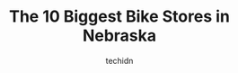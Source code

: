 ---
layout: ampstory
image: https://i0.wp.com/paketmu.com/wp-content/uploads/2023/06/cycle-works-0-in-nebraska-1686371091.jpeg?resize=640,853
author: techidn
featured: false
description: Explore the diverse Bike Store scene in Nebraska, home to an incredible selection of 10 establishments catering to every taste. Whether youre in search of iconic favorites or undiscovered t
title: The 10 Biggest Bike Stores in Nebraska
cover:
   title: The 10 Biggest Bike Stores in Nebraska
   subtitle: RICKPATE
   background: https://paketmu.com/wp-content/uploads/2023/06/cycle-works-0-in-nebraska-1686371091.jpeg

pages: 
 - layout: thirds
   top: <h1>#1 Trek Bicycle Omaha West</h1>
   bottom: "<p>Good selection, good prices, bad customer service. So why bother with a physical store, when you can buy online.Bought 2 bikes including gear like helmets, bike locks, bo</p>"
   background: https://paketmu.com/wp-content/uploads/2023/06/cycle-works-1-in-nebraska-1686371092.jpeg
   backgroundblur: true
 - layout: thirds
   top: <h1>#2 Trek Bicycle Lincoln</h1>
   bottom: "<p>I visited the Bike Rack store on a sunny Saturday in Omaha to look for a new road bike, to replace my Raleigh road bike thats about nine years old. The salesman there </p>"
   background: https://paketmu.com/wp-content/uploads/2023/06/cycle-works-2-in-nebraska-1686371093.jpeg
   cta:
      link: https://paketmu.com/the-10-biggest-bike-stores-in-nebraska/
      text: The 10 Biggest Bike Stores in Nebraska
 - layout: thirds
   top: <h1>#3 Trek Bicycle Omaha Midtown</h1>
   bottom: "<p>AAAA++++This is the best most honest bike shop I have ever been to in my life.I will only ever come here for everything. I love the crew both the sales staff and the repa</p>"
   background: https://paketmu.com/wp-content/uploads/2023/06/cycle-works-3-in-nebraska-1686371094.jpeg
   cta:
      link: https://paketmu.com/the-10-biggest-bike-stores-in-nebraska/
      text: The 10 Biggest Bike Stores in Nebraska
 - layout: thirds
   top: <h1>#4 Bike Masters</h1>
   bottom: "<p>725 N 210th St Suite 100, Elkhorn, NE 68022, United States</p>"
   background: https://images.unsplash.com/photo-1489694553447-4c9339da310d?ixlib=rb-4.0.3&ixid=MnwxMjA3fDB8MHxwaG90by1wYWdlfHx8fGVufDB8fHx8&auto=format&fit=crop&w=640&h=853&q=80
   cta:
      link: https://paketmu.com/the-10-biggest-bike-stores-in-nebraska/
      text: The 10 Biggest Bike Stores in Nebraska
 - layout: thirds
   top: <h1>#5 Cycle Works</h1>
   bottom: "<p>720 N 27th St, Lincoln, NE 68503, United States</p>"
   background: https://images.unsplash.com/photo-1567360425618-1594206637d2?ixlib=rb-4.0.3&ixid=MnwxMjA3fDB8MHxwaG90by1wYWdlfHx8fGVufDB8fHx8&auto=format&fit=crop&w=640&h=853&q=80
   cta:
      link: https://paketmu.com/the-10-biggest-bike-stores-in-nebraska/
      text: The 10 Biggest Bike Stores in Nebraska
 - layout: thirds
   top: <h1>#6 Re-CYCLE Bike Shop</h1>
   bottom: "<p>4701 Center St, Omaha, NE 68106, United States</p>"
   background: https://images.unsplash.com/photo-1527067829737-402993088e6b?ixlib=rb-4.0.3&ixid=MnwxMjA3fDB8MHxwaG90by1wYWdlfHx8fGVufDB8fHx8&auto=format&fit=crop&w=640&h=853&q=80
   cta:
      link: https://paketmu.com/the-10-biggest-bike-stores-in-nebraska/
      text: The 10 Biggest Bike Stores in Nebraska
 - layout: thirds
   top: <h1>#7 The Bike Way Omaha</h1>
   bottom: "<p>15115 Industrial Rd, Omaha, NE 68144, United States</p>"
   background: https://images.unsplash.com/photo-1552083974-186346191183?ixlib=rb-4.0.3&ixid=MnwxMjA3fDB8MHxwaG90by1wYWdlfHx8fGVufDB8fHx8&auto=format&fit=crop&w=640&h=853&q=80
   cta:
      link: https://paketmu.com/the-10-biggest-bike-stores-in-nebraska/
      text: The 10 Biggest Bike Stores in Nebraska
 - layout: thirds
   middle: Continue reading...
   background: https://images.unsplash.com/photo-1553949345-eb786bb3f7ba?ixlib=rb-4.0.3&ixid=MnwxMjA3fDB8MHxwaG90by1wYWdlfHx8fGVufDB8fHx8&auto=format&fit=crop&w=640&h=853&q=80
   cta:
      link: https://paketmu.com/the-10-biggest-bike-stores-in-nebraska/
      text: The 10 Biggest Bike Stores in Nebraska
      
---
